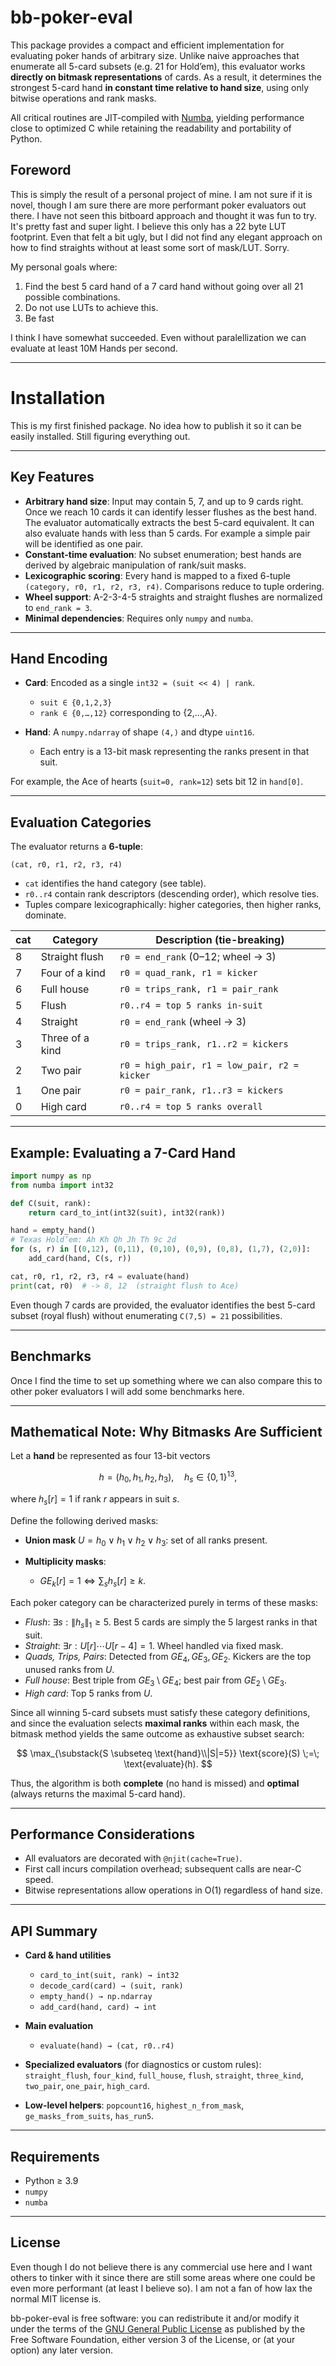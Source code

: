 # bb-poker-eval

This package provides a compact and efficient implementation for evaluating poker hands of arbitrary size. Unlike naive approaches that enumerate all 5-card subsets (e.g. 21 for Hold’em), this evaluator works **directly on bitmask representations** of cards. As a result, it determines the strongest 5-card hand **in constant time relative to hand size**, using only bitwise operations and rank masks.

All critical routines are JIT-compiled with [Numba](https://numba.pydata.org), yielding performance close to optimized C while retaining the readability and portability of Python.

## Foreword

This is simply the result of a personal project of mine. I am not sure if it is novel, though I am sure there are more performant poker evaluators out there. I have not seen this bitboard approach and thought it was fun to try. It's pretty fast and super light. I believe this only has a 22 byte LUT footprint. Even that felt a bit ugly, but I did not find any elegant approach on how to find straights without at least some sort of mask/LUT. Sorry.

My personal goals where: 
1. Find the best 5 card hand of a 7 card hand without going over all 21 possible combinations. 
2. Do not use LUTs to achieve this. 
3. Be fast

I think I have somewhat succeeded. Even without paralellization we can evaluate at least 10M Hands per second. 

---

# Installation

This is my first finished package. No idea how to publish it so it can be easily installed. Still figuring everything out.

---

## Key Features

* **Arbitrary hand size**: Input may contain 5, 7, and up to 9 cards right. Once we reach 10 cards it can identify lesser flushes as the best hand. The evaluator automatically extracts the best 5-card equivalent. It can also evaluate hands with less than 5 cards. For example a simple pair will be identified as one pair.
* **Constant-time evaluation**: No subset enumeration; best hands are derived by algebraic manipulation of rank/suit masks.
* **Lexicographic scoring**: Every hand is mapped to a fixed 6-tuple `(category, r0, r1, r2, r3, r4)`. Comparisons reduce to tuple ordering.
* **Wheel support**: A-2-3-4-5 straights and straight flushes are normalized to `end_rank = 3`.
* **Minimal dependencies**: Requires only `numpy` and `numba`.

---

## Hand Encoding

* **Card**: Encoded as a single `int32 = (suit << 4) | rank`.

  * `suit ∈ {0,1,2,3}`
  * `rank ∈ {0,…,12}` corresponding to {2,…,A}.
* **Hand**: A `numpy.ndarray` of shape `(4,)` and dtype `uint16`.

  * Each entry is a 13-bit mask representing the ranks present in that suit.

For example, the Ace of hearts (`suit=0, rank=12`) sets bit 12 in `hand[0]`.

---

## Evaluation Categories

The evaluator returns a **6-tuple**:

```
(cat, r0, r1, r2, r3, r4)
```

* `cat` identifies the hand category (see table).
* `r0..r4` contain rank descriptors (descending order), which resolve ties.
* Tuples compare lexicographically: higher categories, then higher ranks, dominate.

| cat | Category        | Description (tie-breaking)                   |
| --- | --------------- | -------------------------------------------- |
| 8   | Straight flush  | `r0 = end_rank` (0–12; wheel → 3)            |
| 7   | Four of a kind  | `r0 = quad_rank, r1 = kicker`                |
| 6   | Full house      | `r0 = trips_rank, r1 = pair_rank`            |
| 5   | Flush           | `r0..r4 = top 5 ranks in-suit`               |
| 4   | Straight        | `r0 = end_rank` (wheel → 3)                  |
| 3   | Three of a kind | `r0 = trips_rank, r1..r2 = kickers`          |
| 2   | Two pair        | `r0 = high_pair, r1 = low_pair, r2 = kicker` |
| 1   | One pair        | `r0 = pair_rank, r1..r3 = kickers`           |
| 0   | High card       | `r0..r4 = top 5 ranks overall`               |

---

## Example: Evaluating a 7-Card Hand

```python
import numpy as np
from numba import int32

def C(suit, rank):
    return card_to_int(int32(suit), int32(rank))

hand = empty_hand()
# Texas Hold’em: Ah Kh Qh Jh Th 9c 2d
for (s, r) in [(0,12), (0,11), (0,10), (0,9), (0,8), (1,7), (2,0)]:
    add_card(hand, C(s, r))

cat, r0, r1, r2, r3, r4 = evaluate(hand)
print(cat, r0)  # -> 8, 12  (straight flush to Ace)
```

Even though 7 cards are provided, the evaluator identifies the best 5-card subset (royal flush) without enumerating `C(7,5) = 21` possibilities.

---

## Benchmarks

Once I find the time to set up something where we can also compare this to other poker evaluators I will add some benchmarks here. 

---

## Mathematical Note: Why Bitmasks Are Sufficient

Let a **hand** be represented as four 13-bit vectors

$$
h = (h_0, h_1, h_2, h_3), \quad h_s \in \{0,1\}^{13},
$$

where $h_s[r] = 1$ if rank $r$ appears in suit $s$.

Define the following derived masks:

* **Union mask** $U = h_0 \lor h_1 \lor h_2 \lor h_3$: set of all ranks present.
* **Multiplicity masks**:

  * $GE_k[r] = 1 \iff \sum_{s} h_s[r] \ge k$.

Each poker category can be characterized purely in terms of these masks:

* *Flush*: $\exists s : \|h_s\|_1 \ge 5$. Best 5 cards are simply the 5 largest ranks in that suit.
* *Straight*: $\exists r : U[r]\cdots U[r-4] = 1$. Wheel handled via fixed mask.
* *Quads, Trips, Pairs*: Detected from $GE_4, GE_3, GE_2$. Kickers are the top unused ranks from $U$.
* *Full house*: Best triple from $GE_3 \setminus GE_4$; best pair from $GE_2 \setminus GE_3$.
* *High card*: Top 5 ranks from $U$.

Since all winning 5-card subsets must satisfy these category definitions, and since the evaluation selects **maximal ranks** within each mask, the bitmask method yields the same outcome as exhaustive subset search:

$$
\max_{\substack{S \subseteq \text{hand}\\|S|=5}} \text{score}(S) 
\;=\; \text{evaluate}(h).
$$

Thus, the algorithm is both **complete** (no hand is missed) and **optimal** (always returns the maximal 5-card hand).

---

## Performance Considerations

* All evaluators are decorated with `@njit(cache=True)`.
* First call incurs compilation overhead; subsequent calls are near-C speed.
* Bitwise representations allow operations in O(1) regardless of hand size.

---

## API Summary

* **Card & hand utilities**

  * `card_to_int(suit, rank) → int32`
  * `decode_card(card) → (suit, rank)`
  * `empty_hand() → np.ndarray`
  * `add_card(hand, card) → int`

* **Main evaluation**

  * `evaluate(hand) → (cat, r0..r4)`

* **Specialized evaluators** (for diagnostics or custom rules):
  `straight_flush`, `four_kind`, `full_house`, `flush`,
  `straight`, `three_kind`, `two_pair`, `one_pair`, `high_card`.

* **Low-level helpers**:
  `popcount16`, `highest_n_from_mask`, `ge_masks_from_suits`, `has_run5`.

---

## Requirements

* Python ≥ 3.9
* `numpy`
* `numba`

---

## License

Even though I do not believe there is any commercial use here and I want others to tinker with it since there are still some areas where one could be even more performant (at least I believe so). I am not a fan of how lax the normal MIT license is.

bb-poker-eval is free software: you can redistribute it and/or modify
it under the terms of the [GNU General Public License](LICENSE) as
published by the Free Software Foundation, either version 3 of the
License, or (at your option) any later version.


